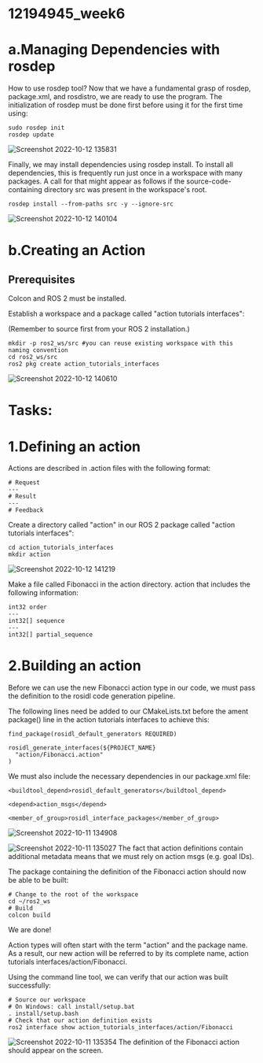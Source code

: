 # 12194945_week6
# a.Managing Dependencies with rosdep
How to use rosdep tool?
Now that we have a fundamental grasp of rosdep, package.xml, and rosdistro, we are ready to use the program. The initialization of rosdep must be done first before using it for the first time using:

```
sudo rosdep init
rosdep update
```

![Screenshot 2022-10-12 135831](https://user-images.githubusercontent.com/58104378/195253899-5a123bc4-5d1c-4f53-b7e0-141831d463c6.png)

Finally, we may install dependencies using rosdep install. To install all dependencies, this is frequently run just once in a workspace with many packages. A call for that might appear as follows if the source-code-containing directory src was present in the workspace's root.
```
rosdep install --from-paths src -y --ignore-src
```
![Screenshot 2022-10-12 140104](https://user-images.githubusercontent.com/58104378/195254209-b80b543f-3657-4181-942d-7948e4163f2e.png)

# b.Creating an Action
## Prerequisites
Colcon and ROS 2 must be installed.

Establish a workspace and a package called "action tutorials interfaces":

(Remember to source first from your ROS 2 installation.)
```
mkdir -p ros2_ws/src #you can reuse existing workspace with this naming convention
cd ros2_ws/src
ros2 pkg create action_tutorials_interfaces
```
![Screenshot 2022-10-12 140610](https://user-images.githubusercontent.com/58104378/195254824-19fdcbd0-d139-49d5-bde3-532e7b34d95b.png)

# Tasks:

# 1.Defining an action
Actions are described in .action files with the following format:

```
# Request
---
# Result
---
# Feedback
```
Create a directory called "action" in our ROS 2 package called "action tutorials interfaces":

```
cd action_tutorials_interfaces
mkdir action
```


![Screenshot 2022-10-12 141219](https://user-images.githubusercontent.com/58104378/195255583-20277888-47cd-4db4-a0f2-e05e4dbb1000.png)

Make a file called Fibonacci in the action directory. action that includes the following information:

```
int32 order
---
int32[] sequence
---
int32[] partial_sequence
```
# 2.Building an action
Before we can use the new Fibonacci action type in our code, we must pass the definition to the rosidl code generation pipeline.

The following lines need be added to our CMakeLists.txt before the ament package() line in the action tutorials interfaces to achieve this:
```
find_package(rosidl_default_generators REQUIRED)

rosidl_generate_interfaces(${PROJECT_NAME}
  "action/Fibonacci.action"
)
```
We must also include the necessary dependencies in our package.xml file:

```
<buildtool_depend>rosidl_default_generators</buildtool_depend>

<depend>action_msgs</depend>

<member_of_group>rosidl_interface_packages</member_of_group>
```

![Screenshot 2022-10-11 134908](https://user-images.githubusercontent.com/58104378/195256175-ca906d30-6bf5-4724-93cd-93152f53af5d.png)

![Screenshot 2022-10-11 135027](https://user-images.githubusercontent.com/58104378/195256254-5a216402-bf52-4cbb-af1c-952fd2548499.png)
The fact that action definitions contain additional metadata means that we must rely on action msgs (e.g. goal IDs).

The package containing the definition of the Fibonacci action should now be able to be built:

```
# Change to the root of the workspace
cd ~/ros2_ws
# Build
colcon build
```
We are done!

Action types will often start with the term "action" and the package name. As a result, our new action will be referred to by its complete name, action tutorials interfaces/action/Fibonacci.

Using the command line tool, we can verify that our action was built successfully:

```
# Source our workspace
# On Windows: call install/setup.bat
. install/setup.bash
# Check that our action definition exists
ros2 interface show action_tutorials_interfaces/action/Fibonacci
```


![Screenshot 2022-10-11 135354](https://user-images.githubusercontent.com/58104378/195259649-eef285a7-a5e4-4be8-87d5-4b52c3ea11c4.png)
The definition of the Fibonacci action should appear on the screen.

